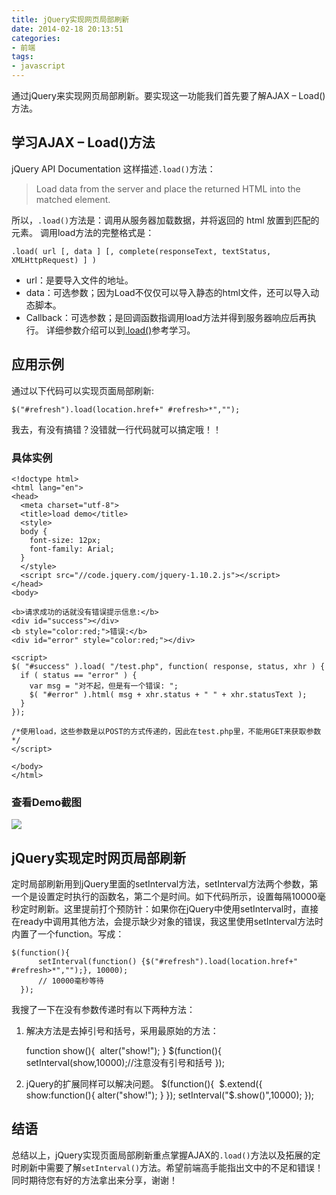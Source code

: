 ```yaml
---
title: jQuery实现网页局部刷新
date: 2014-02-18 20:13:51
categories:
- 前端
tags:
- javascript
---
```


通过jQuery来实现网页局部刷新。要实现这一功能我们首先要了解AJAX – Load()方法。

<!--more-->

## 学习AJAX – Load()方法
jQuery API Documentation 这样描述`.load()`方法：

> Load data from the server and place the returned HTML into the matched element.

所以，`.load()`方法是：调用从服务器加载数据，并将返回的 html 放置到匹配的元素。
调用load方法的完整格式是：

    .load( url [, data ] [, complete(responseText, textStatus, XMLHttpRequest) ] )

- url：是要导入文件的地址。
- data：可选参数；因为Load不仅仅可以导入静态的html文件，还可以导入动态脚本。
- Callback：可选参数；是回调函数指调用load方法并得到服务器响应后再执行。
详细参数介绍可以到[.load()](https://api.jquery.com/load/)参考学习。

## 应用示例
通过以下代码可以实现页面局部刷新:

    $("#refresh").load(location.href+" #refresh>*","");

我去，有没有搞错？没错就一行代码就可以搞定哦！！
### 具体实例

    <!doctype html>
    <html lang="en">
    <head>
      <meta charset="utf-8">
      <title>load demo</title>
      <style>
      body {
        font-size: 12px;
        font-family: Arial;
      }
      </style>
      <script src="//code.jquery.com/jquery-1.10.2.js"></script>
    </head>
    <body>
     
    <b>请求成功的话就没有错误提示信息:</b>
    <div id="success"></div>
    <b style="color:red;">错误:</b>
    <div id="error" style="color:red;"></div>
     
    <script>
    $( "#success" ).load( "/test.php", function( response, status, xhr ) {
      if ( status == "error" ) {
        var msg = "对不起，但是有一个错误: ";
        $( "#error" ).html( msg + xhr.status + " " + xhr.statusText );
      }
    });
    
    /*使用load，这些参数是以POST的方式传递的，因此在test.php里，不能用GET来获取参数*/
    </script>
     
    </body>
    </html>

### 查看Demo截图
![](../assets/loaderror.jpg)

## jQuery实现定时网页局部刷新
定时局部刷新用到jQuery里面的setInterval方法，setInterval方法两个参数，第一个是设置定时执行的函数名，第二个是时间。如下代码所示，设置每隔10000毫秒定时刷新。这里提前打个预防针：如果你在jQuery中使用setInterval时，直接在ready中调用其他方法，会提示缺少对象的错误，我这里使用setInterval方法时内置了一个function。写成：

    $(function(){
    	  setInterval(function() {$("#refresh").load(location.href+" #refresh>*","");}, 10000); 
    	  // 10000毫秒等待
      });

我搜了一下在没有参数传递时有以下两种方法：
1. 解决方法是去掉引号和括号，采用最原始的方法：

    function show(){
	​	  alter("show!");
	  }
	  $(function(){
	​	  setInterval(show,10000);//注意没有引号和括号
	  });

2. jQuery的扩展同样可以解决问题。
	  $(function(){
	​	  $.extend({
	​		  show:function(){
	​			alter("show!");
	​		}
	​	  });
	​	  setInterval("$.show()",10000);
	  });	

## 结语
总结以上，jQuery实现页面局部刷新重点掌握AJAX的`.load()`方法以及拓展的定时刷新中需要了解`setInterval()`方法。希望前端高手能指出文中的不足和错误！同时期待您有好的方法拿出来分享，谢谢！	
